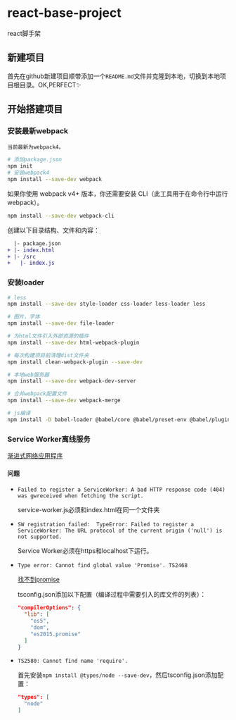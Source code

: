 # react-base-project
react脚手架

## 新建项目
首先在github新建项目顺带添加一个`README.md`文件并克隆到本地，切换到本地项目根目录。OK,PERFECT:sparkles:

## 开始搭建项目
### 安装最新webpack
`当前最新为webpack4。`
```bash
# 添加package.json
npm init
# 安装webpack4
npm install --save-dev webpack
```
如果你使用 webpack v4+ 版本，你还需要安装 CLI（此工具用于在命令行中运行 webpack）。
```bash
npm install --save-dev webpack-cli
```

创建以下目录结构、文件和内容：
```diff
  |- package.json
+ |- index.html
+ |- /src
+   |- index.js
```

### 安装loader
```bash
# less
npm install --save-dev style-loader css-loader less-loader less

# 图片，字体
npm install --save-dev file-loader

# 为html文件引入外部资源的插件
npm install --save-dev html-webpack-plugin

# 每次构建项目前清理dist文件夹
npm install clean-webpack-plugin --save-dev

# 本地web服务器
npm install --save-dev webpack-dev-server

# 合并webpack配置文件
npm install --save-dev webpack-merge

# js编译
npm install -D babel-loader @babel/core @babel/preset-env @babel/plugin-syntax-dynamic-import @babel/runtime
```

### Service Worker离线服务
[渐进式网络应用程序](https://webpack.docschina.org/guides/progressive-web-application/)

#### 问题
- `Failed to register a ServiceWorker: A bad HTTP response code (404) was gwreceived when fetching the script.`
  
  service-worker.js必须和index.html在同一个文件夹

- `SW registration failed:  TypeError: Failed to register a ServiceWorker: The URL protocol of the current origin ('null') is not supported.`

  Service Worker必须在https和localhost下运行。

- `Type error: Cannot find global value 'Promise'. TS2468`

  [找不到promise](https://github.com/facebook/create-react-app/issues/5683)

  tsconfig.json添加以下配置（编译过程中需要引入的库文件的列表）：
  ```json
  "compilerOptions": {
    "lib": [
      "es5",
      "dom",
      "es2015.promise"
    ]
  }
  ```

- `TS2580: Cannot find name 'require'.`

  首先安装`npm install @types/node --save-dev`，然后tsconfig.json添加配置：
  ```json
  "types": [
    "node"
  ]
  ```

